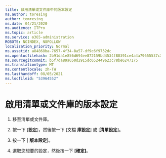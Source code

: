 ```yaml
---
title: 啟用清單或文件庫中的版本設定
ms.author: toresing
author: tomresing
ms.date: 04/21/2020
ms.audience: ITPro
ms.topic: article
ms.service: o365-administration
ROBOTS: NOINDEX, NOFOLLOW
localization_priority: Normal
ms.assetid: a84868ba-7657-4f34-8a57-df9c6f9732dc
ms.openlocfilehash: 2b91da1e856d694ee872159bd4534f88391ce4a4a79655537c3c69b1910d9b37
ms.sourcegitcommit: b5f7da89a650d2915dc652449623c78be6247175
ms.translationtype: MT
ms.contentlocale: zh-TW
ms.lasthandoff: 08/05/2021
ms.locfileid: "53964552"
---
```

# <a name="enable-versioning-for-a-list-or-library"></a>啟用清單或文件庫的版本設定

1. 移至清單或文件庫。
    
2. 按一下 [**設定**]，然後按一下 [文檔 **庫設定**] 或 [**清單設定**]。
    
3. 按一下 [ **版本設定**]。
    
4. 選取您想要的設定，然後按一下 **[確定]**。
    

